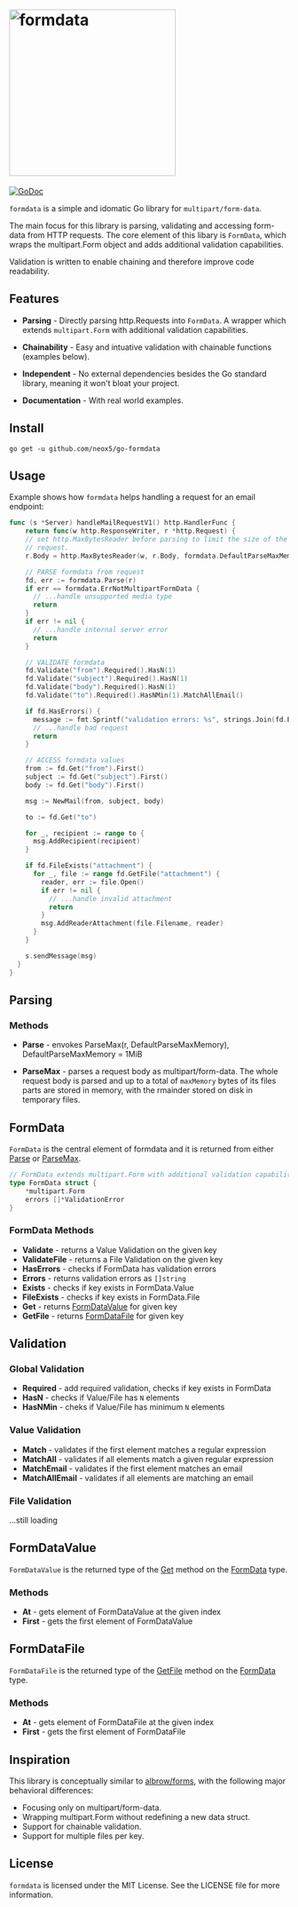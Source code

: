 # <img alt="formdata" src="https://cdn.statically.io/gh/neox5/go-formdata/main/formdata_logo.svg" width="300" />

[![GoDoc](https://img.shields.io/badge/go-documentation-blue.svg?style=flat-square)](https://pkg.go.dev/mod/github.com/neox5/go-formdata)

`formdata` is a simple and idomatic Go library for `multipart/form-data`.

The main focus for this library is parsing, validating and accessing
form-data from HTTP requests. The core element of this libary is `FormData`,
which wraps the multipart.Form object and adds additional validation
capabilities.

Validation is written to enable chaining and therefore improve code readability.

## Features

- **Parsing** - Directly parsing http.Requests into `FormData`. A wrapper which
  extends `multipart.Form` with additional validation capabilities. 

- **Chainability** - Easy and intuative validation with chainable functions 
  (examples below).

- **Independent** - No external dependencies besides the Go standard library,
  meaning it won't bloat your project.

- **Documentation** - With real world examples.

## Install

`go get -u github.com/neox5/go-formdata`

## Usage
Example shows how `formdata` helps handling a request for an email endpoint:

```go
func (s *Server) handleMailRequestV1() http.HandlerFunc {
	return func(w http.ResponseWriter, r *http.Request) {
    // set http.MaxBytesReader before parsing to limit the size of the incoming
    // request.
    r.Body = http.MaxBytesReader(w, r.Body, formdata.DefaultParseMaxMemory) // 1MiB

    // PARSE formdata from request
    fd, err := formdata.Parse(r)
    if err == formdata.ErrNotMultipartFormData {
      // ...handle unsupported media type
      return
    }
    if err != nil {
      // ...handle internal server error
      return
    }

    // VALIDATE formdata
    fd.Validate("from").Required().HasN(1)
    fd.Validate("subject").Required().HasN(1)
    fd.Validate("body").Required().HasN(1)
    fd.Validate("to").Required().HasNMin(1).MatchAllEmail()

    if fd.HasErrors() {
      message := fmt.Sprintf("validation errors: %s", strings.Join(fd.Errors(), "; "))
      // ...handle bad request
      return
    }

    // ACCESS formdata values
    from := fd.Get("from").First()
    subject := fd.Get("subject").First()
    body := fd.Get("body").First()

    msg := NewMail(from, subject, body)

    to := fd.Get("to")

    for _, recipient := range to {
      msg.AddRecipient(recipient)
    }

    if fd.FileExists("attachment") {
      for _, file := range fd.GetFile("attachment") {
        reader, err := file.Open()
        if err != nil {
          // ...handle invalid attachment
          return
        }
        msg.AddReaderAttachment(file.Filename, reader)
      }
    }

    s.sendMessage(msg)
  }
}
```

## Parsing

### Methods

- **Parse** - envokes ParseMax(r, DefaultParseMaxMemory), DefaultParseMaxMemory = 1MiB
  
- **ParseMax** - parses a request body as multipart/form-data. The whole request
  body is parsed and up to a total of `maxMemory` bytes of its files parts are
  stored in memory, with the rmainder stored on disk in temporary files.


## FormData

`FormData` is the central element of formdata and it is returned from either 
[Parse](#parsing) or [ParseMax](#parsing).

```go
// FormData extends multipart.Form with additional validation capabilities.
type FormData struct {
	*multipart.Form
	errors []*ValidationError
}
```

### FormData Methods
- **Validate** - returns a Value Validation on the given key
- **ValidateFile** - returns a File Validation on the given key
- **HasErrors** - checks if FormData has validation errors
- **Errors** - returns validation errors as `[]string`
- **Exists** - checks if key exists in FormData.Value
- **FileExists** - checks if key exists in FormData.File
- **Get** - returns [FormDataValue](#formdatavalue) for given key
- **GetFile** - returns [FormDataFile](#formdatafile) for given key

## Validation

### Global Validation
- **Required** - add required validation, checks if key exists in FormData
- **HasN** - checks if Value/File has `N` elements
- **HasNMin** - cheks if Value/File has minimum `N` elements

### Value Validation
- **Match** - validates if the first element matches a regular expression
- **MatchAll** - validates if all elements match a given regular expression
- **MatchEmail** - validates if the first element matches an email
- **MatchAllEmail** - validates if all elements are matching an email 

### File Validation
...still loading

## FormDataValue

`FormDataValue` is the returned type of the [Get](#formdata-methods) method on the 
[FormData](#formdata) type.

### Methods
- **At** - gets element of FormDataValue at the given index
- **First** - gets the first element of FormDataValue

## FormDataFile

`FormDataFile` is the returned type of the [GetFile](#formdata-methods) method on the 
[FormData](#formdata) type.

### Methods
- **At** - gets element of FormDataFile at the given index
- **First** - gets the first element of FormDataFile

## Inspiration

This library is conceptually similar to [albrow/forms](https://github.com/albrow/forms), with the following major behavioral differences:

- Focusing only on multipart/form-data.
- Wrapping multipart.Form without redefining a new data struct.
- Support for chainable validation.
- Support for multiple files per key.

## License

`formdata` is licensed under the MIT License. See the LICENSE file for more information.
